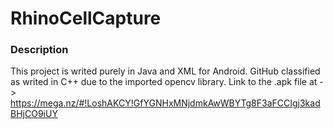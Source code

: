 <h1>RhinoCellCapture</h1>
<h3>Description</h3>


This project is writed purely in Java and XML for Android. GitHub classified as writed in C++ due to the imported opencv library.
Link to the .apk file at -> https://mega.nz/#!LoshAKCY!GfYGNHxMNjdmkAwWBYTg8F3aFCCIgj3kadBHjCO9iUY
